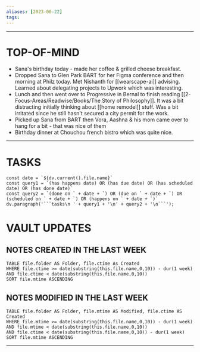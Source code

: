 ```yaml
---
aliases: [2023-06-22]
tags: 
---
```


---
# TOP-OF-MIND
- Sana's birthday today - made her coffee & grilled cheese breakfast.
- Dropped Sana to Glen Park BART for her Figma conference and then morning at Philz today.  Met Nishanth for [[wearscape-ai]] advising. Learned about delegating projects to Upwork which was interesting.
- Lunch and then went over to Progressive in Bernal to finish reading [[2-Focus-Areas/Readwise/Books/The Story of Philosophy]]. It was a bit distracting initially thinking about [[home remodel]] stuff. Was a bit irritated since he still hasn't secured a city permit for the work.
- Picked up Sana from BART then Vora, Aashna & his mom came over to hang for a bit - that was nice of them
- Birthday dinner at Chouchou french bistro which was quite nice.

---
# TASKS
```dataviewjs
const date = `${dv.current().file.name}`
const query1 = `(has happens date) OR (has due date) OR (has scheduled date) OR (has done date)`
const query2 = `(done on ` + date + `) OR (due on ` + date + `) OR (scheduled on ` + date + `) OR (happens on ` + date + `)`
dv.paragraph('```tasks\n ' + query1 + '\n' + query2 + '\n```');
```
# VAULT UPDATES
## NOTES CREATED IN THE LAST WEEK
``` dataview
TABLE file.folder AS Folder, file.ctime As Created
WHERE file.ctime >= date(substring(this.file.name,0,10)) - dur(1 week) AND file.ctime < date(substring(this.file.name,0,10))
SORT file.mtime ASCENDING
```

## NOTES MODIFIED IN THE LAST WEEK
``` dataview
TABLE file.folder AS Folder, file.mtime AS Modified, file.ctime AS Created
WHERE file.mtime >= date(substring(this.file.name,0,10)) - dur(1 week)
AND file.mtime < date(substring(this.file.name,0,10))
AND file.ctime < date(substring(this.file.name,0,10)) - dur(1 week)
SORT file.mtime ASCENDING
```
---
